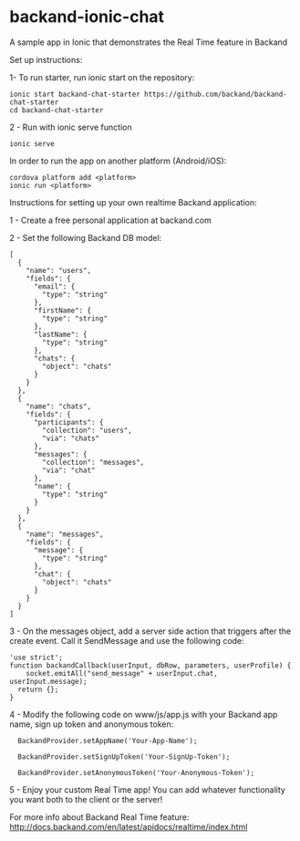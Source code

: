 # backand-ionic-chat
A sample app in Ionic that demonstrates the Real Time feature in Backand

Set up instructions:

1- To run starter, run ionic start on the repository:

    ionic start backand-chat-starter https://github.com/backand/backand-chat-starter
    cd backand-chat-starter

2 - Run with ionic serve function

    ionic serve
	
In order to run the app on another platform (Android/iOS):

	cordova platform add <platform>
	ionic run <platform>

Instructions for setting up your own realtime Backand application:

1 - Create a free personal application at backand.com

2 - Set the following Backand DB model:
    
    [
      {
        "name": "users",
        "fields": {
          "email": {
            "type": "string"
          },
          "firstName": {
            "type": "string"
          },
          "lastName": {
            "type": "string"
          },
          "chats": {
            "object": "chats"
          }
        }
      },
      {
        "name": "chats",
        "fields": {
          "participants": {
            "collection": "users",
            "via": "chats"
          },
          "messages": {
            "collection": "messages",
            "via": "chat"
          },
          "name": {
            "type": "string"
          }
        }
      },
      {
        "name": "messages",
        "fields": {
          "message": {
            "type": "string"
          },
          "chat": {
            "object": "chats"
          }
        }
      }
    ]
	
3 - On the messages object, add a server side action that triggers after the create event. Call it SendMessage and use the following code:

    'use strict';
    function backandCallback(userInput, dbRow, parameters, userProfile) {
        socket.emitAll("send_message" + userInput.chat, userInput.message);
      return {};
    }
	
4 - Modify the following code on www/js/app.js with your Backand app name, sign up token and anonymous token:

      BackandProvider.setAppName('Your-App-Name');
      
      BackandProvider.setSignUpToken('Your-SignUp-Token');
      
      BackandProvider.setAnonymousToken('Your-Anonymous-Token');
	
5 - Enjoy your custom Real Time app! You can add whatever functionality you want both to the client or the server!

For more info about Backand Real Time feature:
http://docs.backand.com/en/latest/apidocs/realtime/index.html

